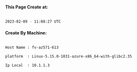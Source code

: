 
   
#### This Page Create at:

```bash

2023-02-09 - 11:08:27 UTC

```

#### Create By Machine:

```bash

Host Name : fv-az571-613

platform  : Linux-5.15.0-1031-azure-x86_64-with-glibc2.35

Ip Local  : 10.1.1.3

```

